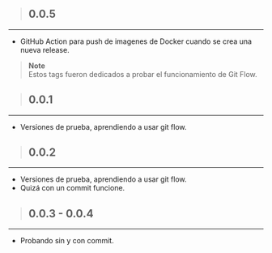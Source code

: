 > ## 0.0.5
---
- GitHub Action para push de imagenes de Docker cuando se crea una nueva release.

> **Note** <br>
> Estos tags fueron dedicados a probar el funcionamiento de Git Flow. 

> ## 0.0.1
---
- Versiones de prueba, aprendiendo a usar git flow.

> ## 0.0.2
---
- Versiones de prueba, aprendiendo a usar git flow.
- Quizá con un commit funcione.

> ## 0.0.3 - 0.0.4
---
- Probando sin y con commit.

